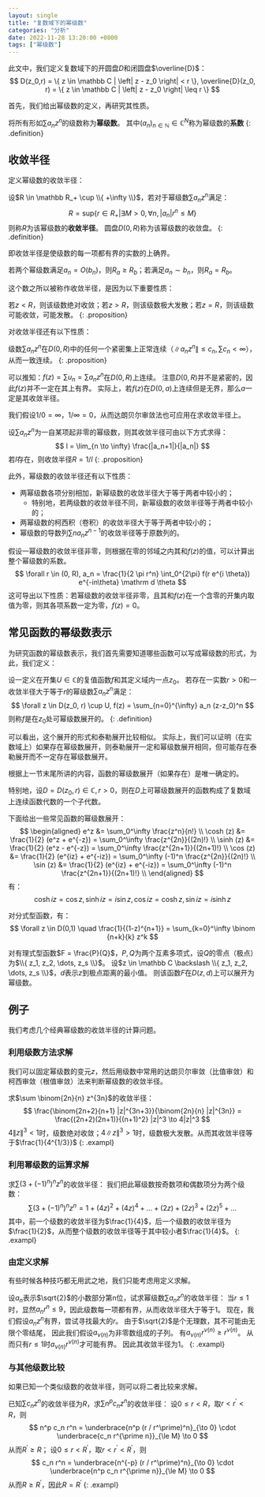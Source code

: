 ```yaml
---
layout: single
title: "复数域下的幂级数"
categories: "分析"
date: 2022-11-28 13:20:00 +0800
tags: ["幂级数"]
--- 
```


此文中，我们定义复数域下的开圆盘$D$和闭圆盘$\overline{D}$：
$$
D(z_0,r) = \{ z \in \mathbb C | \left| z - z_0 \right| < r \},
\overline{D}(z_0, r) = \{ z \in \mathbb C | \left| z - z_0 \right| \leq r \}
$$

首先，我们给出幂级数的定义，再研究其性质。

将所有形如$\sum a_n z^n$的级数称为**幂级数**。
其中$(a_n)_{n \in \mathbb N} \in \mathbb C^N$称为幂级数的**系数**
{: .definition}

## 收敛半径

定义幂级数的收敛半径：

设$R \in \mathbb R_+ \cup \\{ +\infty \\}$，若对于幂级数$\sum a_n z^n$满足：
$$
R = \mathrm{sup} \{ r \in R_+ | \exists M > 0, \forall n, \left| a_n \right| r^n \leq M \}
$$
则称$R$为该幂级数的**收敛半径**。
圆盘$D(0, R)$称为该幂级数的收敛盘。
{: .definition}

即收敛半径是使级数的每一项都有界的实数的上确界。

若两个幂级数满足$a_n = O(b_n)$，则$R_a \ge R_b$；若满足$a_n \sim b_n$，则$R_a = R_b$。

这个数之所以被称作收敛半径，是因为以下重要性质：

若$z < R$，则该级数绝对收敛；若$z > R$，则该级数极大发散；若$z = R$，则该级数可能收敛，可能发散。
{: .proposition}

对收敛半径还有以下性质：

级数$\sum a_n z^n$在$D(0,R)$中的任何一个紧密集上正常连续（$\left\| a_n z^n \right\| \leq c_n, \sum c_n < \infty$），从而一致连续。
{: .proposition}

可以推知：$f(z) = \sum u_n = \sum a_n z^n$在$D(0, R)$上连续。
注意$D(0,R)$并不是紧密的，因此$f(z)$并不一定在其上有界。
实际上，若$f(z)$在$D(0,a)$上连续但是无界，那么$a$一定是其收敛半径。

我们假设$1 / 0 = \infty$，$1 / \infty = 0$，从而达朗贝尔审敛法也可应用在求收敛半径上。

设$\sum a_n z^n$为一自某项起非零的幂级数，则其收敛半径可由以下方式求得：
$$
l = \lim_{n \to \infty} \frac{|a_n+1|}{|a_n|}
$$
若$l$存在，则收敛半径$R = 1/l$
{: .proposition}

此外，幂级数的收敛半径还有以下性质：
- 两幂级数各项分别相加，新幂级数的收敛半径大于等于两者中较小的；
  + 特别地，若两级数的收敛半径不同，新幂级数的收敛半径等于两者中较小的；
- 两幂级数的柯西积（卷积）的收敛半径大于等于两者中较小的；
- 幂级数的导数列$\sum n a_n z^{n-1}$的收敛半径等于原数列的。

假设一幂级数的收敛半径非零，则根据在零的邻域之内其和$f(z)$的值，可以计算出整个幂级数的系数。
$$
\forall r \in (0, R), a_n = \frac{1}{2 \pi r^n} \int_0^{2\pi} f(r e^{i \theta}) e^{-in\theta} \mathrm d \theta
$$
这可导出以下性质：若幂级数的收敛半径非零，且其和$f(z)$在一个含零的开集内取值为零，则其各项系数一定为零，$f(z) = 0$。

## 常见函数的幂级数表示

为研究函数的幂级数表示，我们首先需要知道哪些函数可以写成幂级数的形式，为此，我们定义：

设一定义在开集$U \in \mathbb C$的复值函数$f$和其定义域内一点$z_0$。
若存在一实数$r > 0$和一收敛半径大于等于$r$的幂级数$\sum a_n z^n$满足：
$$
\forall z \in D(z_0, r) \cup U, f(z) = \sum_{n=0}^{\infty} a_n (z-z_0)^n
$$
则称$f$是在$z_0$处可幂级数展开的。
{: .definition}

可以看出，这个展开的形式和泰勒展开比较相似。
实际上，我们可以证明（在实数域上）如果存在幂级数展开，则泰勒展开一定和幂级数展开相同，但可能存在泰勒展开而不一定存在幂级数展开。

根据上一节末尾所讲的内容，函数的幂级数展开（如果存在）是唯一确定的。

特别地，设$D=D(z_0, r) \in \mathbb C, r > 0$，则在$D$上可幂级数展开的函数构成了复数域上连续函数代数的一个子代数。

下面给出一些常见函数的幂级数展开：
$$
\begin{aligned}
e^z &= \sum_0^\infty \frac{z^n}{n!} \\
\cosh (z) &= \frac{1}{2} (e^z + e^{-z}) = \sum_0^\infty \frac{z^{2n}}{(2n)!} \\
\sinh (z) &= \frac{1}{2} (e^z - e^{-z}) = \sum_0^\infty \frac{z^{2n+1}}{(2n+1)!} \\
\cos (z) &= \frac{1}{2} (e^{iz} + e^{-iz}) = \sum_0^\infty (-1)^n \frac{z^{2n}}{(2n)!} \\
\sin (z) &= \frac{1}{2} (e^{iz} + e^{-iz}) = \sum_0^\infty (-1)^n \frac{z^{2n+1}}{(2n+1)!} \\
\end{aligned}
$$
有：
$$
\cosh iz = \cos z , \sinh iz = i \sin z , \cos iz = \cosh z , \sin iz = i \sinh z
$$

对分式型函数，有：
$$
\forall z \in D(0,1) \quad \frac{1}{(1-z)^{n+1}} = \sum_{k=0}^\infty
\binom {n+k}{k}
z^k
$$

对有理式型函数$F = \frac{P}{Q}$，$P,Q$为两个互素多项式，设$Q$的零点（极点）为$\\{ z_1, z_2, \dots, z_s \\}$。
设$z \in \mathbb C \backslash \\{ z_1, z_2, \dots, z_s \\}$，$d$表示$z$到极点距离的最小值。
则该函数$F$在$D(z, d)$上可以展开为幂级数。

## 例子

我们考虑几个经典幂级数的收敛半径的计算问题。

### 利用级数方法求解

我们可以固定幂级数的变元$z$，然后用级数中常用的达朗贝尔审敛（比值审敛）和柯西审敛（根值审敛）法来判断幂级数的收敛半径。

求$\sum \binom{2n}{n} z^{3n}$的收敛半径：
$$
\frac{\binom{2n+2}{n+1} |z|^{3n+3}}{\binom{2n}{n} |z|^{3n}} = \frac{(2n+2)(2n+1)}{(n+1)^2} |z|^3 \to 4|z|^3
$$
$4\|z\|^3 < 1$时，级数绝对收敛；$4\|z\|^3 > 1$时，级数极大发散。从而其收敛半径等于$\frac{1}{4^{1/3}}$
{: .exampl}

### 利用幂级数的运算求解

求$\sum (3 + (-1)^n)^n z^n$的收敛半径：
我们把此幂级数按奇数项和偶数项分为两个级数：
$$
\sum (3 + (-1)^n)^n z^n = 1 + (4z)^2 + (4z)^4 + \dots + (2z) + (2z)^3 + (2z)^5 + \dots
$$
其中，前一个级数的收敛半径为$\frac{1}{4}$，后一个级数的收敛半径为$\frac{1}{2}$，从而整个级数的收敛半径等于其中较小者$\frac{1}{4}$。
{: .exampl}

### 由定义求解

有些时候各种技巧都无用武之地，我们只能考虑用定义求解。

设$a_n$表示$\sqrt{2}$的小数部分第n位，试求幂级数$\sum a_n z^n$的收敛半径：
当$r \le 1$时，显然$a_n r^n \le 9$，因此级数每一项都有界，从而收敛半径大于等于1。
现在，我们假设$a_n z^n$有界，尝试寻找最大的$r$。
由于$\sqrt{2}$是个无理数，其不可能由无限个零结尾，
因此我们假设$a_{\nu(n)}$为非零数组成的子列。
有$a_{\nu(n)} r^{\nu(n)} \ge r^{\nu(n)}$。
从而只有$r \le 1$时$a_{\nu(n)} r^{\nu(n)}$才可能有界。
因此其收敛半径为1。
{: .exampl}

### 与其他级数比较

如果已知一个类似级数的收敛半径，则可以将二者比较来求解。

已知$\sum c_n z^n$的收敛半径为$R$，求$\sum n^p c_n z^n$的收敛半径：
设$0 \le r < R$，取$r < r^\prime < R$，则
$$
n^p c_n r^n = \underbrace{n^p (r / r^\prime)^n}_{\to 0} \cdot \underbrace{c_n r^{\prime n}}_{\le M} \to 0
$$
从而$R^\prime \ge R$；
设$0 \le r < R^\prime$，取$r < r^\prime < R^\prime$，则
$$
c_n r^n = \underbrace{n^{-p} (r / r^\prime)^n}_{\to 0} \cdot \underbrace{n^p c_n r^{\prime n}}_{\le M} \to 0
$$
从而$R \ge R^\prime$，因此$R = R^\prime$
{: .exampl}
